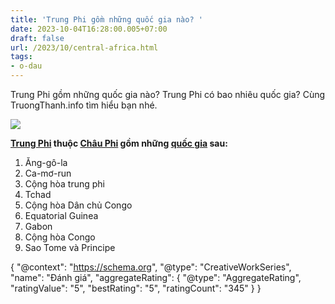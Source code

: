 ```yaml
---
title: 'Trung Phi gồm những quốc gia nào? '
date: 2023-10-04T16:28:00.005+07:00
draft: false
url: /2023/10/central-africa.html
tags: 
- o-dau
---
```


Trung Phi gồm những quốc gia nào? Trung Phi có bao nhiêu quốc gia? Cùng TruongThanh.info tìm hiểu bạn nhé.

[![](https://blogger.googleusercontent.com/img/b/R29vZ2xl/AVvXsEhSWwcajPG8PJkkFMGsRJl7eeyvownqEmKNDTsE5AixyT4QM_6Gg8ufxirnY6XLziSm-KWoZL14EJRBPkh51Dx9EXTaWn9p5vJdBaWWGiAp6Agwg8N4dn5Ubx9ZOL3geuwVDnqK6hC43PHQu6fYWw5_M7w1ipTo2EMQHW29QO5lZAdBCjTUsNzICNI66rRq/s320/africa.jpg)](https://blogger.googleusercontent.com/img/b/R29vZ2xl/AVvXsEhSWwcajPG8PJkkFMGsRJl7eeyvownqEmKNDTsE5AixyT4QM_6Gg8ufxirnY6XLziSm-KWoZL14EJRBPkh51Dx9EXTaWn9p5vJdBaWWGiAp6Agwg8N4dn5Ubx9ZOL3geuwVDnqK6hC43PHQu6fYWw5_M7w1ipTo2EMQHW29QO5lZAdBCjTUsNzICNI66rRq/s588/africa.jpg)

  

  

  

**[Trung Phi](https://www.truongthanh.info/2023/10/central-africa.html) thuộc [Châu Phi](https://www.truongthanh.info/2023/10/africa.html) gồm những [quốc gia](https://www.truongthanh.info/2023/10/country.html) sau:**

1.  Ăng-gô-la
2.  Ca-mơ-run
3.  Cộng hòa trung phi
4.  Tchad
5.  Cộng hòa Dân chủ Congo
6.  Equatorial Guinea
7.  Gabon
8.  Cộng hòa Congo
9.  Sao Tome và Principe

  

{ "@context": "https://schema.org", "@type": "CreativeWorkSeries", "name": "Đánh giá", "aggregateRating": { "@type": "AggregateRating", "ratingValue": "5", "bestRating": "5", "ratingCount": "345" } }